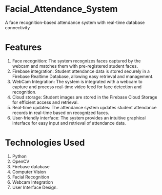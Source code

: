 # Facial_Attendance_System
A face recognition-based attendance system with real-time database connectivity
# Features
1. Face recognition: The system recognizes faces captured by the webcam and matches them with pre-registered student faces.
2. Firebase integration: Student attendance data is stored securely in a Firebase Realtime Database, allowing easy retrieval and management.
3. WebCam Integration: The system is integrated with a webcam to capture and process real-time video feed for face detection and recognition.
4. Cloud storage: Student images are stored in the Firebase Cloud Storage for efficient access and retrieval.
5. Real-time updates: The attendance system updates student attendance records in real-time based on recognized faces.
6. User-friendly interface: The system provides an intuitive graphical interface for easy input and retrieval of attendance data.
# Technologies Used
1. Python
2. OpenCV
3. Firebase database
4. Computer Vision
5. Facial Recognition
6. Webcam Integration
7. User Interface Design.
